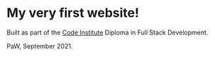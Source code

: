 # My very first website!

Built as part of the [Code Institute](https://codeinstitute.net) Diploma in Full Stack Development.

PaW, September 2021.